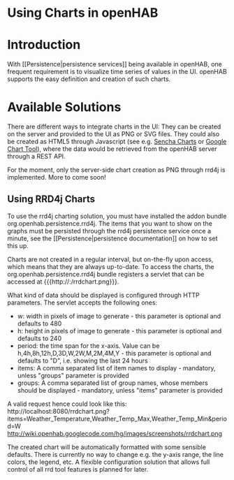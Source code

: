 # Using Charts in openHAB

# Introduction

With [[Persistence|persistence services]] being available in openHAB, one frequent requirement is to visualize time series of values in the UI. openHAB supports the easy definition and creation of such charts.

# Available Solutions

There are different ways to integrate charts in the UI: They can be created on the server and provided to the UI as PNG or SVG files. They could also be created as HTML5 through Javascript (see e.g. [Sencha Charts](http://www.sencha.com/products/touch/charts) or [Google Chart Tool](https://developers.google.com/chart/)), where the data would be retrieved from the openHAB server through a REST API.

For the moment, only the server-side chart creation as PNG through rrd4j is implemented. More to come soon! 

## Using RRD4j Charts

To use the rrd4j charting solution, you must have installed the addon bundle org.openhab.persistence.rrd4j.
The items that you want to show on the graphs must be persisted through the rrd4j persistence service once a minute, see the [[Persistence|persistence documentation]] on how to set this up.

Charts are not created in a regular interval, but on-the-fly upon access, which means that they are always up-to-date. To access the charts, the org.openhab.persistence.rrd4j bundle registers a servlet that can be accessed at {{{http://<server>:<port>/rrdchart.png}}}.

What kind of data should be displayed is configured through HTTP parameters. The servlet accepts the following ones:
- w: width in pixels of image to generate - this parameter is optional and defaults to 480
- h: height in pixels of image to generate - this parameter is optional and defaults to 240
- period: the time span for the x-axis. Value can be h,4h,8h,12h,D,3D,W,2W,M,2M,4M,Y - this parameter is optional and defaults to "D", i.e. showing the last 24 hours
- items: A comma separated list of item names to display - mandatory, unless "groups" parameter is provided
- groups: A comma separated list of group names, whose members should be displayed - mandatory, unless "items" parameter is provided

A valid request hence could look like this:
    http://localhost:8080/rrdchart.png?items=Weather_Temperature,Weather_Temp_Max,Weather_Temp_Min&period=W
http://wiki.openhab.googlecode.com/hg/images/screenshots/rrdchart.png

The created chart will be automatically formatted with some sensible defaults. There is currently no way to change e.g. the y-axis range, the line colors, the legend, etc. A flexible configuration solution that allows full control of all rrd tool features is planned for later.